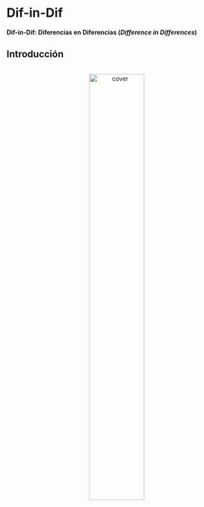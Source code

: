 # Dif-in-Dif

**Dif-in-Dif: Diferencias en Diferencias (_Difference in Differences_)**

## Introducción

<center><img src="under_construction.jpg" alt="cover" width="50%" height="50%"style="margin: 15px 0 0 0"></center>
</br>
